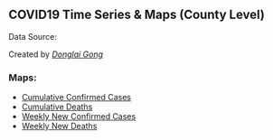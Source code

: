 ## COVID19 Time Series & Maps (County Level)
Data Source: [](https://github.com/CSSEGISandData/COVID-19)

Created by [_Donglai Gong_](mailto:gong@bluetao.com)

### Maps: 
- [Cumulative Confirmed Cases](https://github.com/truedichotomy/covid19_public/tree/master/maps/covid19map_confirmed.html)
- [Cumulative Deaths](https://github.com/truedichotomy/covid19_public/maps/covid19map_death.html)
- [Weekly New Confirmed Cases](https://github.com/truedichotomy/covid19_public/maps/covid19map_delta_confirmed.html)
- [Weekly New Deaths](https://github.com/truedichotomy/covid19_public/maps/covid19map_delta_death.html)
